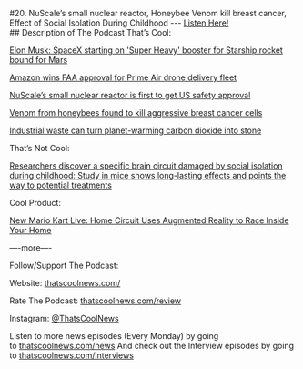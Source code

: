 #20. NuScale’s small nuclear reactor, Honeybee Venom kill breast cancer, Effect of Social Isolation During Childhood
        ---
        [Listen Here!](https://thatscoolnews.podbean.com/e/20-nuscale-s-small-nuclear-reactor-honeybee-venom-kill-breast-cancer-effect-of-social-isolation-during-childhood/) \
        ## Description of The Podcast
        That’s Cool:
<p style="text-align:left;"><a href='https://www.cnet.com/news/elon-musk-spacex-starting-on-super-heavy-rocket-booster-to-power-mars-trip/'>Elon Musk: SpaceX starting on 'Super Heavy' booster for Starship rocket bound for Mars</a></p>

<p style="text-align:left;"><a href='https://www.cnbc.com/2020/08/31/amazon-prime-now-drone-delivery-fleet-gets-faa-approval.html'>Amazon wins FAA approval for Prime Air drone delivery fleet</a></p>

<p style="text-align:left;"><a href='https://arstechnica.com/science/2020/09/first-modular-nuclear-reactor-design-certified-in-the-us/'>NuScale’s small nuclear reactor is first to get US safety approval</a></p>

<p style="text-align:left;"><a href='https://medicalxpress.com/news/2020-09-venom-honeybees-aggressive-breast-cancer.html'>Venom from honeybees found to kill aggressive breast cancer cells</a></p>

<p style="text-align:left;"><a href='https://www.sciencemag.org/news/2020/09/industrial-waste-can-turn-planet-warming-carbon-dioxide-stone'>Industrial waste can turn planet-warming carbon dioxide into stone</a></p>

That’s Not Cool:
<p style="text-align:left;"><a href='https://www.sciencedaily.com/releases/2020/08/200831112345.htm'>Researchers discover a specific brain circuit damaged by social isolation during childhood: Study in mice shows long-lasting effects and points the way to potential treatments</a></p>

Cool Product:
<p style="text-align:left;"><a href='https://www.thedrive.com/tech/36167/new-mario-kart-live-home-circuit-uses-augmented-reality-to-race-inside-your-home'>New Mario Kart Live: Home Circuit Uses Augmented Reality to Race Inside Your Home</a></p>

<p>—-more—-</p>

Follow/Support The Podcast:
<p>Website: <a href='https://thatscoolnews.com/'>thatscoolnews.com/</a></p>

<p>Rate The Podcast: <a href='https://thatscoolnews.com/review/'>thatscoolnews.com/review</a></p>

<p>Instagram: <a href='https://www.instagram.com/thatscoolnews/'>@ThatsCoolNews</a></p>

Listen to more news episodes (Every Monday) by going to <a href='https://thatscoolnews.com/news/'>thatscoolnews.com/news</a>
And check out the Interview episodes by going to <a href='https://thatscoolnews.com/interviews/'>thatscoolnews.com/interviews</a>